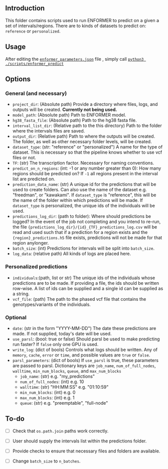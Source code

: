 
## Introduction
This folder contains scripts used to run ENFORMER to predict on a given a set of intervals/regions. There are to kinds of datasets to predict on: `reference` or `personalized`. 

## Usage
After editing the [`enformer_parameters.json`](./metadata/enformer_parameters.json) file , simply call [`python3 ./scripts/enformer_predict`](./scripts/enformer_predict.py)

## Options
### General (and necessary)
- `project_dir`: (Absolute path) Provide a directory where files, logs, and outputs will be created. **Currently not being used.** 
- `model_path`: (Absolute path) Path to ENFORMER model.
- `hg38_fasta_file`: (Absolute path) Path to the hg38 fasta file.
- `interval_list_dir`: (Relative path to the this directory) Path to the folder where the intervals files are saved.
- `output_dir`: (Relative path) Path to where the outputs will be created. The folder, as well as other necessary folder levels, will be created.
- `dataset_type`: (str: "reference" or "personalized") A name for the type of dataset. This is necessary so that the pipeline knows whether to use vcf files or not. 
- `TF`: (str) The transcription factor. Necessary for naming conventions.
- `predict_on_n_regions`: (int: -1 or any number greater than 0): How many regions should be predicted on? If `-1` all regions present in the interval list are predicted on. 
- `prediction_data_name`: (str) A unique id for the predictions that will be used to create folders. Can also use the name of the dataset e.g. "freedman", or "kawakami". If `dataset_type` is "reference", this will be the name of the folder within which predictions will be made. If `dataset_type` is personalized, the unique ids of the individuals will be used.
- `predictions_log_dir`: (path to folder): Where should predictions be logged? In the event of the job not completing and you intend to re-run, the file `{predictions_log_dir}/{id}_{TF}_predictions_log.csv` will be read and used such that if a prediction for a region exists and the `{region}_predictions.h5` file exists, predictions will not be made for that region anylonger.
- `batch_size`: (int) Predictions for intervals will be split into `batch_size`.  
- `log_data`: (relative path) All kinds of logs are placed here. 

### Personalized predictions
- `individuals`:(path, list or str) The unique ids of the individuals whose predictions are to be made. If providing a file, the ids should be written row-wise. A list of ids can be supplied and a single id can be supplied as a string. 
- `vcf_file`: (path) The path to the phased vcf file that contains the genotypes/variants of the individuals. 

### Optional
- `date`: (str in the form "YYYY-MM-DD") The date these predictions are made. If not supplied, today's date will be used.
- `use_parsl`: (bool: true or false) Should parsl be used to make predicting run faster? If `false` only one GPU is used. 
- `write_log`: (dict of bools) Controls what logs should be written. Any of `memory`, `cache`, `error` or `time`, and possible values are `true` or `false`.
- `parsl_parameters`: (dict of bools) If `use_parsl` is true, these parameters are passed to parsl. Dictionary keys are `job_name`, `num_of_full_nodes`, `walltime`, `min_num_blocks`, `queue`, and `max_num_blocks`
    - `job_name`: (str) e.g. "my_predictions"
    - `num_of_full_nodes`: (int) e.g. 10
    - `walltime`: (str) "HH:MM:SS" e.g. "01:10:59"
    - `min_num_blocks`: (int) e.g. 0
    - `max_num_blocks`: (int) e.g. 1
    - `queue`: (str) e.g. "preemptable", "full-node"
## To-do
- [ ] Check that `os.path.join` paths work correctly.
- [ ] User should supply the intervals list within the predictions folder.
- [ ] Provide checks to ensure that necessary files and folders are available.
- [ ] Change `batch_size` to `n_batches`. 

